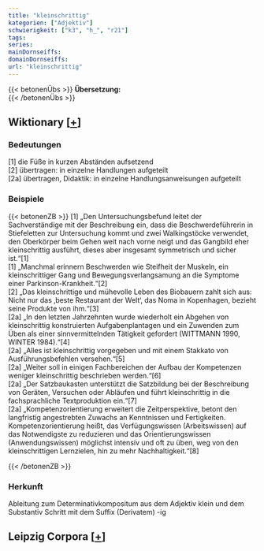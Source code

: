 ```yaml
---
title: "kleinschrittig"
kategorien: ["Adjektiv"]
schwierigkeit: ["k3", "h_", "r21"]
tags:
series:
mainDornseiffs:
domainDornseiffs:
url: "kleinschrittig"
---
```


{{< betonenÜbs >}}
**Übersetzung:**  
{{< /betonenÜbs >}}

## Wiktionary [[+](https://de.wiktionary.org/wiki/kleinschrittig)]

### Bedeutungen
[1] die Füße in kurzen Abständen aufsetzend  
[2] übertragen: in einzelne Handlungen aufgeteilt  
[2a] übertragen, Didaktik: in einzelne Handlungsanweisungen aufgeteilt  

### Beispiele
{{< betonenZB >}}
[1] „Den Untersuchungsbefund leitet der Sachverständige mit der Beschreibung ein, dass die Beschwerdeführerin in Stiefeletten zur Untersuchung kommt und zwei Walkingstöcke verwendet, den Oberkörper beim Gehen weit nach vorne neigt und das Gangbild eher kleinschrittig ausführt, dieses aber insgesamt symmetrisch und sicher ist.“[1]  
[1] „Manchmal erinnern Beschwerden wie Steifheit der Muskeln, ein kleinschrittiger Gang und Bewegungsverlangsamung an die Symptome einer Parkinson-Krankheit.“[2]  
[2] „Das kleinschrittige und mühevolle Leben des Biobauern zahlt sich aus: Nicht nur das ‚beste Restaurant der Welt‘, das Noma in Kopenhagen, bezieht seine Produkte von ihm.“[3]  
[2a] „In den letzten Jahrzehnten wurde wiederholt ein Abgehen von kleinschrittig konstruierten Aufgabenplantagen und ein Zuwenden zum Üben als einer sinnvermittelnden Tätigkeit gefordert (WITTMANN 1990, WINTER 1984).“[4]  
[2a] „Alles ist kleinschrittig vorgegeben und mit einem Stakkato von Ausführungsbefehlen versehen.“[5]  
[2a] „Weiter soll in einigen Fachbereichen der Aufbau der Kompetenzen weniger kleinschrittig beschrieben werden.“[6]  
[2a] „Der Satzbaukasten unterstützt die Satzbildung bei der Beschreibung von Geräten, Versuchen oder Abläufen und führt kleinschrittig in die fachsprachliche Textproduktion ein.“[7]  
[2a] „Kompetenzorientierung erweitert die Zeitperspektive, betont den langfristig angestrebten Zuwachs an Kenntnissen und Fertigkeiten. Kompetenzorientierung heißt, das Verfügungswissen (Arbeitswissen) auf das Notwendigste zu reduzieren und das Orientierungswissen (Anwendungswissen) möglichst intensiv und oft zu üben, weg von den kleinschrittigen Lernzielen, hin zu mehr Nachhaltigkeit.“[8]  

{{< /betonenZB >}}
### Herkunft
Ableitung zum Determinativkompositum aus dem Adjektiv klein und dem Substantiv Schritt mit dem Suffix (Derivatem) -ig  


## Leipzig Corpora [[+](https://corpora.uni-leipzig.de/en/res?word=kleinschrittig&corpusId=deu_newscrawl-public_2018)]

